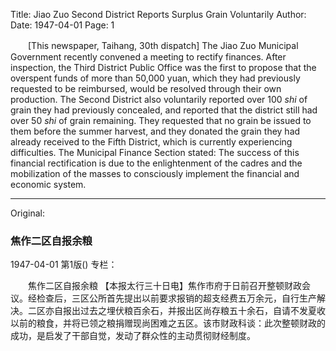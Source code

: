 Title: Jiao Zuo Second District Reports Surplus Grain Voluntarily
Author:
Date: 1947-04-01
Page: 1

　　[This newspaper, Taihang, 30th dispatch] The Jiao Zuo Municipal Government recently convened a meeting to rectify finances. After inspection, the Third District Public Office was the first to propose that the overspent funds of more than 50,000 yuan, which they had previously requested to be reimbursed, would be resolved through their own production. The Second District also voluntarily reported over 100 *shi* of grain they had previously concealed, and reported that the district still had over 50 *shi* of grain remaining. They requested that no grain be issued to them before the summer harvest, and they donated the grain they had already received to the Fifth District, which is currently experiencing difficulties. The Municipal Finance Section stated: The success of this financial rectification is due to the enlightenment of the cadres and the mobilization of the masses to consciously implement the financial and economic system.



<hr /> 

Original: 


### 焦作二区自报余粮

1947-04-01
第1版()
专栏：

　　焦作二区自报余粮
    【本报太行三十日电】焦作市府于日前召开整顿财政会议。经检查后，三区公所首先提出以前要求报销的超支经费五万余元，自行生产解决。二区亦自报出过去之埋伏粮百余石，并报出区尚存粮五十余石，自请不发夏收以前的粮食，并将已领之粮捐赠现尚困难之五区。该市财政科谈：此次整顿财政的成功，是启发了干部自觉，发动了群众性的主动贯彻财经制度。
